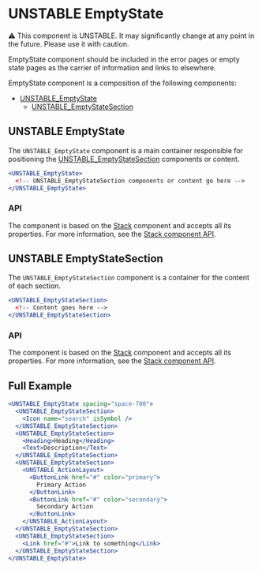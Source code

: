 # UNSTABLE EmptyState

⚠️ This component is UNSTABLE. It may significantly change at any point in the future.
Please use it with caution.

EmptyState component should be included in the error pages or empty state pages as the carrier of information and links to elsewhere.

EmptyState component is a composition of the following components:

- [UNSTABLE_EmptyState](#unstable-emptystate)
  - [UNSTABLE_EmptyStateSection](#unstable-emptystatesection)

## UNSTABLE EmptyState

The `UNSTABLE_EmptyState` component is a main container responsible for positioning the [UNSTABLE_EmptyStateSection](#unstable-emptystatesection) components or content.

```jsx
<UNSTABLE_EmptyState>
  <!-- UNSTABLE_EmptyStateSection components or content go here -->
</UNSTABLE_EmptyState>
```

### API

The component is based on the [Stack][stack] component and accepts all its properties. For more information, see the [Stack component API][stack-api].

## UNSTABLE EmptyStateSection

The `UNSTABLE_EmptyStateSection` component is a container for the content of each section.

```jsx
<UNSTABLE_EmptyStateSection>
  <!-- Content goes here -->
</UNSTABLE_EmptyStateSection>
```

### API

The component is based on the [Stack][stack] component and accepts all its properties. For more information, see the [Stack component API][stack-api].

[stack]: https://github.com/lmc-eu/spirit-design-system/blob/main/packages/web-react/src/components/Stack/README.md
[stack-api]: https://github.com/lmc-eu/spirit-design-system/blob/main/packages/web-react/src/components/Stack/README.md#api

## Full Example

```jsx
<UNSTABLE_EmptyState spacing="space-700">
  <UNSTABLE_EmptyStateSection>
    <Icon name="search" isSymbol />
  </UNSTABLE_EmptyStateSection>
  <UNSTABLE_EmptyStateSection>
    <Heading>Heading</Heading>
    <Text>Description</Text>
  </UNSTABLE_EmptyStateSection>
  <UNSTABLE_EmptyStateSection>
    <UNSTABLE_ActionLayout>
      <ButtonLink href="#" color="primary">
        Primary Action
      </ButtonLink>
      <ButtonLink href="#" color="secondary">
        Secondary Action
      </ButtonLink>
    </UNSTABLE_ActionLayout>
  </UNSTABLE_EmptyStateSection>
  <UNSTABLE_EmptyStateSection>
    <Link href="#">Link to something</Link>
  </UNSTABLE_EmptyStateSection>
</UNSTABLE_EmptyState>
```
